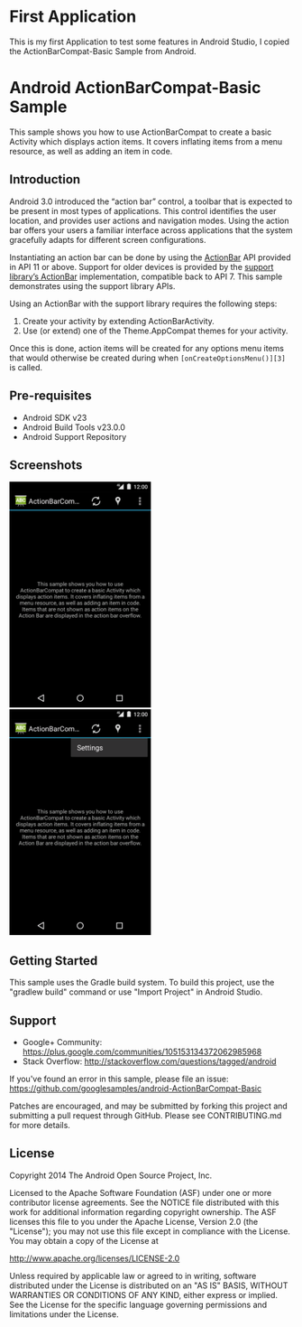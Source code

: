 First Application
=================

This is my first Application to test some features in Android Studio,
I copied the ActionBarCompat-Basic Sample from Android.



Android ActionBarCompat-Basic Sample
===================================

This sample shows you how to use ActionBarCompat to create a basic Activity
which displays action items. It covers inflating items from a menu resource,
as well as adding an item in code.

Introduction
------------

Android 3.0 introduced the “action bar” control, a toolbar that is expected
to be present in most types of applications. This control identifies the user
location, and provides user actions and navigation modes.
Using the action bar offers your users a familiar interface across applications
that the system gracefully adapts for different screen configurations.

Instantiating an action bar can be done by using the [ActionBar][1] API provided
in API 11 or above. Support for older devices is provided by the
[support library’s ActionBar][2] implementation, compatible back to API 7.
This sample demonstrates using the support library APIs.

Using an ActionBar with the support library requires the following steps:

1. Create your activity by extending ActionBarActivity.
2. Use (or extend) one of the Theme.AppCompat themes for your activity.

Once this is done, action items will be created for any options menu items that
would otherwise be created during when `[onCreateOptionsMenu()][3]` is called.

[1]: http://developer.android.com/reference/android/app/ActionBar.html
[2]: http://developer.android.com/reference/android/support/v7/app/ActionBar.html
[3]: http://developer.android.com/reference/android/app/Activity.html#onCreateOptionsMenu(android.view.Menu)

Pre-requisites
--------------

- Android SDK v23
- Android Build Tools v23.0.0
- Android Support Repository

Screenshots
-------------

<img src="screenshots/screenshot1.png" height="400" alt="Screenshot"/> <img src="screenshots/screenshot2.png" height="400" alt="Screenshot"/> 

Getting Started
---------------

This sample uses the Gradle build system. To build this project, use the
"gradlew build" command or use "Import Project" in Android Studio.

Support
-------

- Google+ Community: https://plus.google.com/communities/105153134372062985968
- Stack Overflow: http://stackoverflow.com/questions/tagged/android

If you've found an error in this sample, please file an issue:
https://github.com/googlesamples/android-ActionBarCompat-Basic

Patches are encouraged, and may be submitted by forking this project and
submitting a pull request through GitHub. Please see CONTRIBUTING.md for more details.

License
-------

Copyright 2014 The Android Open Source Project, Inc.

Licensed to the Apache Software Foundation (ASF) under one or more contributor
license agreements.  See the NOTICE file distributed with this work for
additional information regarding copyright ownership.  The ASF licenses this
file to you under the Apache License, Version 2.0 (the "License"); you may not
use this file except in compliance with the License.  You may obtain a copy of
the License at

http://www.apache.org/licenses/LICENSE-2.0

Unless required by applicable law or agreed to in writing, software
distributed under the License is distributed on an "AS IS" BASIS, WITHOUT
WARRANTIES OR CONDITIONS OF ANY KIND, either express or implied.  See the
License for the specific language governing permissions and limitations under
the License.
